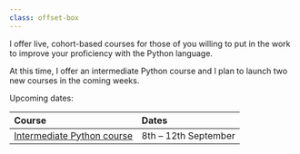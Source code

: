 ```yaml
---
class: offset-box
---
```


I offer live, cohort-based courses for those of you willing to put in the work to improve your proficiency with the Python language.

At this time, I offer an intermediate Python course and I plan to launch two new courses in the coming weeks.

Upcoming dates:

| Course | Dates |
| :- | :- |
| [Intermediate Python course](#intermediate-python-course) | 8th – 12th September |
